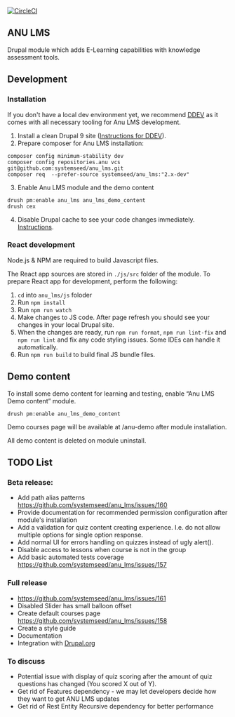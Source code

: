 [![CircleCI](https://circleci.com/gh/systemseed/anu_lms/tree/2.x.svg?style=svg)](https://circleci.com/gh/systemseed/anu_lms/tree/2.x)

## ANU LMS

Drupal module which adds E-Learning capabilities with knowledge assessment tools.

## Development

### Installation

If you don't have a local dev environment yet, we recommend [DDEV](https://ddev.com/) as it comes with all necessary tooling for Anu LMS development.

1. Install a clean Drupal 9 site ([Instructions for DDEV](https://ddev.readthedocs.io/en/latest/users/cli-usage/#drupal-9-quickstart)).
2. Prepare composer for Anu LMS installation:
  ```
  composer config minimum-stability dev
  composer config repositories.anu vcs git@github.com:systemseed/anu_lms.git
  composer req  --prefer-source systemseed/anu_lms:"2.x-dev"
  ```
3. Enable Anu LMS module and the demo content
```
drush pm:enable anu_lms anu_lms_demo_content
drush cex
```
4. Disable Drupal cache to see your code changes immediately. [Instructions](https://www.drupal.org/node/2598914).

### React development

Node.js & NPM are required to build Javascript files.

The React app sources are stored in `./js/src` folder of the module. To prepare React app for development, perform the following:

1. `cd` into `anu_lms/js` foloder
2. Run `npm install`
3. Run `npm run watch`
4. Make changes to JS code. After page refresh you should see your changes in your local Drupal site.
5. When the changes are ready, run `npm run format`, `npm run lint-fix` and `npm run lint` and fix any code styling issues. Some IDEs can handle it automatically.
6. Run `npm run build` to build final JS bundle files.

## Demo content

To install some demo content for learning and testing, enable “Anu LMS Demo
content” module.

```
drush pm:enable anu_lms_demo_content
```

Demo courses page will be available at /anu-demo after module installation.

All demo content is deleted on module uninstall.

## TODO List

### Beta release:
* Add path alias patterns https://github.com/systemseed/anu_lms/issues/160
* Provide documentation for recommended permission configuration after module's installation
* Add a validation for quiz content creating experience. I.e. do not allow multiple options for single option response.
* Add normal UI for errors handling on quizzes instead of ugly alert().
* Disable access to lessons when course is not in the group
* Add basic automated tests coverage https://github.com/systemseed/anu_lms/issues/157

### Full release
* https://github.com/systemseed/anu_lms/issues/161
* Disabled Slider has small balloon offset
* Create default courses page https://github.com/systemseed/anu_lms/issues/158
* Create a style guide
* Documentation
* Integration with [Drupal.org](https://www.drupal.org/project/anu_lms)

### To discuss
* Potential issue with display of quiz scoring after the amount of quiz questions has changed (You scored X out of Y).
* Get rid of Features dependency - we may let developers decide how they want to get ANU LMS updates
* Get rid of Rest Entity Recursive dependency for better performance
